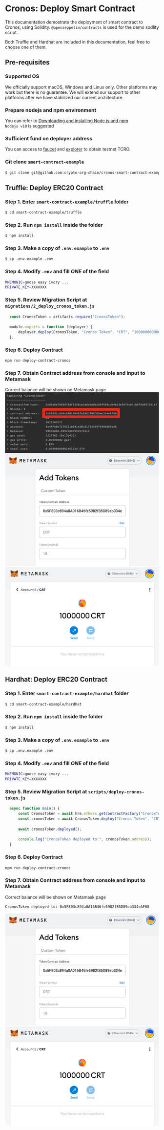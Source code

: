 # Cronos: Deploy Smart Contract

This documentation demostrate the deployment of smart contract to Cronos, using Solidity. `@openzeppelin/contracts` is used for the demo sodlity script.

Both Truffle and Hardhat are included in this documentation, feel free to choose one of them.

## Pre-requisites

### Supported OS

We officially support macOS, Windows and Linux only. Other platforms may work but there is no guarantee. We will extend our support to other platforms after we have stabilized our current architecture.

### Prepare nodejs and npm environment 

You can refer to [Downloading and installing Node.js and npm](https://docs.npmjs.com/downloading-and-installing-node-js-and-npm)  
`Nodejs v10` is suggested 

### Sufficient fund on deployer address
You can access to [faucet](https://cronos.crypto.org/faucet) and [explorer](https://cronos-explorer.crypto.org/) to obtain testnet TCRO.

### Git clone `smart-contract-example`
  ```bash
  $ git clone git@github.com:crypto-org-chain/cronos-smart-contract-example.git
  ```

## Truffle: Deploy ERC20 Contract

### Step 1. Enter `smart-contract-example/truffle` folder
  ```bash
  $ cd smart-contract-example/truffle
  ```

### Step 2. Run `npm install` inside the folder
  ```bash
  $ npm install
  ```

### Step 3. Make a copy of `.env.example` to `.env`
  ```bash
  $ cp .env.example .env
  ```

### Step 4. Modify `.env` and fill *ONE* of the field
  ```bash
  MNEMONIC=goose easy ivory ...
  PRIVATE_KEY=XXXXXXX
  ```

### Step 5. Review Migration Script at `migrations/2_deploy_cronos_token.js`
  ```javascript
    const CronosToken = artifacts.require("CronosToken");
    
    module.exports = function (deployer) {
        deployer.deploy(CronosToken, "Cronos Token", "CRT", "1000000000000000000000000");
    };
  ```
  
### Step 6. Deploy Contract
  ```bash
  npm run deploy-contract-cronos
  ```

### Step 7. Obtain Contract address from console and input to Metamask
Correct balance will be shown on Metamask page
<img src="./assets/cronos-smart-contract/truffle_deploy_contract_address.png" />
<img src="./assets/cronos-smart-contract/metamask_add_tokens.png" />
<img src="./assets/cronos-smart-contract/metamask_add_token_success.png" />

## Hardhat: Deploy ERC20 Contract
### Step 1. Enter `smart-contract-example/hardhat` folder
  ```bash
  $ cd smart-contract-example/hardhat
  ```

### Step 2. Run `npm install` inside the folder
  ```bash
  $ npm install
  ```

### Step 3. Make a copy of `.env.example` to `.env`
  ```bash
  $ cp .env.example .env
  ```

### Step 4. Modify `.env` and fill *ONE* of the field
  ```bash
  MNEMONIC=goose easy ivory ...
  PRIVATE_KEY=XXXXXXX
  ```

### Step 5. Review Migration Script at `scripts/deploy-cronos-token.js`
  ```javascript
    async function main() {
        const CronosToken = await hre.ethers.getContractFactory("CronosToken");
        const cronosToken = await CronosToken.deploy("Cronos Token", "CRT", "1000000000000000000000000");
    
        await cronosToken.deployed();
    
        console.log("CronosToken deployed to:", cronosToken.address);
    }
  ```

### Step 6. Deploy Contract
  ```bash
  npm run deploy-contract-cronos
  ```

### Step 7. Obtain Contract address from console and input to Metamask
Correct balance will be shown on Metamask page
  ```bash
  CronosToken deployed to: 0x5F803c894a0A16B46fe5982fB5D89eb334eAF68
  ```
<img src="./assets/cronos-smart-contract/metamask_add_tokens.png" />
<img src="./assets/cronos-smart-contract/metamask_add_token_success.png" />
